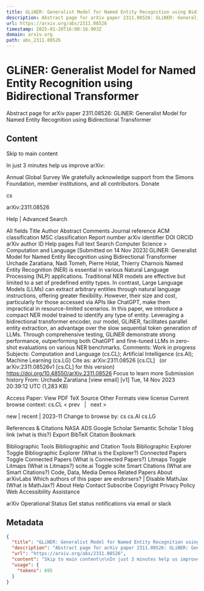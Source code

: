```yaml
---
title: GLiNER: Generalist Model for Named Entity Recognition using Bidirectional Transformer
description: Abstract page for arXiv paper 2311.08526: GLiNER: Generalist Model for Named Entity Recognition using Bidirectional Transformer
url: https://arxiv.org/abs/2311.08526
timestamp: 2025-01-20T16:00:16.903Z
domain: arxiv.org
path: abs_2311.08526
---
```


# GLiNER: Generalist Model for Named Entity Recognition using Bidirectional Transformer


Abstract page for arXiv paper 2311.08526: GLiNER: Generalist Model for Named Entity Recognition using Bidirectional Transformer


## Content

Skip to main content

In just 3 minutes help us improve arXiv:

Annual Global Survey
We gratefully acknowledge support from the Simons Foundation, member institutions, and all contributors.
Donate
>
cs
>
arXiv:2311.08526

Help | Advanced Search

All fields
Title
Author
Abstract
Comments
Journal reference
ACM classification
MSC classification
Report number
arXiv identifier
DOI
ORCID
arXiv author ID
Help pages
Full text
Search
Computer Science > Computation and Language
[Submitted on 14 Nov 2023]
GLiNER: Generalist Model for Named Entity Recognition using Bidirectional Transformer
Urchade Zaratiana, Nadi Tomeh, Pierre Holat, Thierry Charnois
Named Entity Recognition (NER) is essential in various Natural Language Processing (NLP) applications. Traditional NER models are effective but limited to a set of predefined entity types. In contrast, Large Language Models (LLMs) can extract arbitrary entities through natural language instructions, offering greater flexibility. However, their size and cost, particularly for those accessed via APIs like ChatGPT, make them impractical in resource-limited scenarios. In this paper, we introduce a compact NER model trained to identify any type of entity. Leveraging a bidirectional transformer encoder, our model, GLiNER, facilitates parallel entity extraction, an advantage over the slow sequential token generation of LLMs. Through comprehensive testing, GLiNER demonstrate strong performance, outperforming both ChatGPT and fine-tuned LLMs in zero-shot evaluations on various NER benchmarks.
Comments:	Work in progress
Subjects:	Computation and Language (cs.CL); Artificial Intelligence (cs.AI); Machine Learning (cs.LG)
Cite as:	arXiv:2311.08526 [cs.CL]
 	(or arXiv:2311.08526v1 [cs.CL] for this version)
 	
https://doi.org/10.48550/arXiv.2311.08526
Focus to learn more
Submission history
From: Urchade Zaratiana [view email]
[v1] Tue, 14 Nov 2023 20:39:12 UTC (1,283 KB)

Access Paper:
View PDF
TeX Source
Other Formats
view license
Current browse context:
cs.CL
< prev   |   next >

new | recent | 2023-11
Change to browse by:
cs
cs.AI
cs.LG

References & Citations
NASA ADS
Google Scholar
Semantic Scholar
1 blog link (what is this?)
Export BibTeX Citation
Bookmark
 
Bibliographic Tools
Bibliographic and Citation Tools
Bibliographic Explorer Toggle
Bibliographic Explorer (What is the Explorer?)
Connected Papers Toggle
Connected Papers (What is Connected Papers?)
Litmaps Toggle
Litmaps (What is Litmaps?)
scite.ai Toggle
scite Smart Citations (What are Smart Citations?)
Code, Data, Media
Demos
Related Papers
About arXivLabs
Which authors of this paper are endorsers? | Disable MathJax (What is MathJax?)
About
Help
Contact
Subscribe
Copyright
Privacy Policy
Web Accessibility Assistance

arXiv Operational Status 
Get status notifications via email or slack

## Metadata

```json
{
  "title": "GLiNER: Generalist Model for Named Entity Recognition using Bidirectional Transformer",
  "description": "Abstract page for arXiv paper 2311.08526: GLiNER: Generalist Model for Named Entity Recognition using Bidirectional Transformer",
  "url": "https://arxiv.org/abs/2311.08526",
  "content": "Skip to main content\n\nIn just 3 minutes help us improve arXiv:\n\nAnnual Global Survey\nWe gratefully acknowledge support from the Simons Foundation, member institutions, and all contributors.\nDonate\n>\ncs\n>\narXiv:2311.08526\n\nHelp | Advanced Search\n\nAll fields\nTitle\nAuthor\nAbstract\nComments\nJournal reference\nACM classification\nMSC classification\nReport number\narXiv identifier\nDOI\nORCID\narXiv author ID\nHelp pages\nFull text\nSearch\nComputer Science > Computation and Language\n[Submitted on 14 Nov 2023]\nGLiNER: Generalist Model for Named Entity Recognition using Bidirectional Transformer\nUrchade Zaratiana, Nadi Tomeh, Pierre Holat, Thierry Charnois\nNamed Entity Recognition (NER) is essential in various Natural Language Processing (NLP) applications. Traditional NER models are effective but limited to a set of predefined entity types. In contrast, Large Language Models (LLMs) can extract arbitrary entities through natural language instructions, offering greater flexibility. However, their size and cost, particularly for those accessed via APIs like ChatGPT, make them impractical in resource-limited scenarios. In this paper, we introduce a compact NER model trained to identify any type of entity. Leveraging a bidirectional transformer encoder, our model, GLiNER, facilitates parallel entity extraction, an advantage over the slow sequential token generation of LLMs. Through comprehensive testing, GLiNER demonstrate strong performance, outperforming both ChatGPT and fine-tuned LLMs in zero-shot evaluations on various NER benchmarks.\nComments:\tWork in progress\nSubjects:\tComputation and Language (cs.CL); Artificial Intelligence (cs.AI); Machine Learning (cs.LG)\nCite as:\tarXiv:2311.08526 [cs.CL]\n \t(or arXiv:2311.08526v1 [cs.CL] for this version)\n \t\nhttps://doi.org/10.48550/arXiv.2311.08526\nFocus to learn more\nSubmission history\nFrom: Urchade Zaratiana [view email]\n[v1] Tue, 14 Nov 2023 20:39:12 UTC (1,283 KB)\n\nAccess Paper:\nView PDF\nTeX Source\nOther Formats\nview license\nCurrent browse context:\ncs.CL\n< prev   |   next >\n\nnew | recent | 2023-11\nChange to browse by:\ncs\ncs.AI\ncs.LG\n\nReferences & Citations\nNASA ADS\nGoogle Scholar\nSemantic Scholar\n1 blog link (what is this?)\nExport BibTeX Citation\nBookmark\n \nBibliographic Tools\nBibliographic and Citation Tools\nBibliographic Explorer Toggle\nBibliographic Explorer (What is the Explorer?)\nConnected Papers Toggle\nConnected Papers (What is Connected Papers?)\nLitmaps Toggle\nLitmaps (What is Litmaps?)\nscite.ai Toggle\nscite Smart Citations (What are Smart Citations?)\nCode, Data, Media\nDemos\nRelated Papers\nAbout arXivLabs\nWhich authors of this paper are endorsers? | Disable MathJax (What is MathJax?)\nAbout\nHelp\nContact\nSubscribe\nCopyright\nPrivacy Policy\nWeb Accessibility Assistance\n\narXiv Operational Status \nGet status notifications via email or slack",
  "usage": {
    "tokens": 695
  }
}
```
